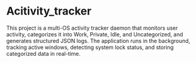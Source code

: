 # Acitivity_tracker
This project is a multi-OS activity tracker daemon that monitors user activity, categorizes it into Work, Private, Idle, and Uncategorized, and generates structured JSON logs. The application runs in the background, tracking active windows, detecting system lock status, and storing categorized data in real-time.
